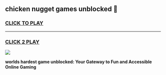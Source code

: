 
## chicken nugget games unblocked 👋
<h3>
<a href="https://premium.freeplayer.one?title=chicken_nugget_games_unblocked&ref=13F">CLICK TO PLAY</a></h3>
<hr>

<h3>
<a href="https://premium.freeplayer.one?title=chicken_nugget_games_unblocked&ref=13F">CLICK 2 PLAY</a>
  
</h3>

<a href="https://premium.freeplayer.one?title=chicken_nugget_games_unblocked&ref=12F/"><img src="https://clearcache.store/games.png"></a>


**worlds hardest game unblocked: Your Gateway to Fun and Accessible Online Gaming**
